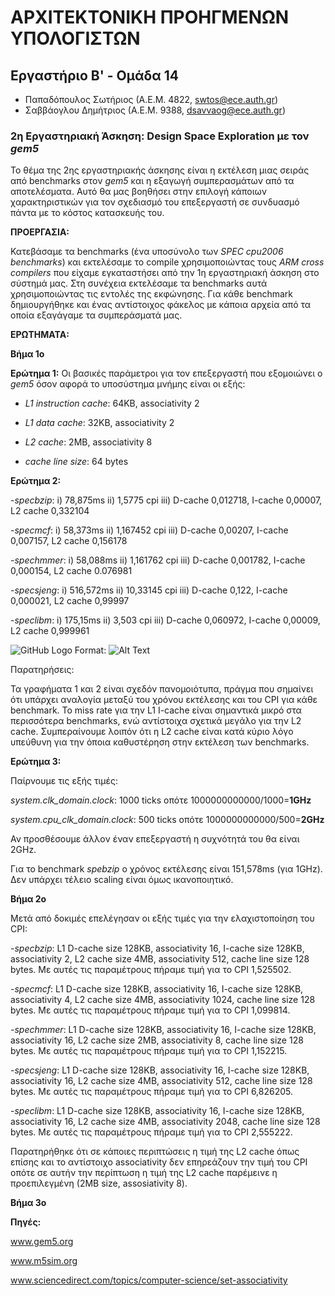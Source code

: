 # ΑΡΧΙΤΕΚΤΟΝΙΚΗ ΠΡΟΗΓΜΕΝΩΝ ΥΠΟΛΟΓΙΣΤΩΝ


## Εργαστήριο Β' - Ομάδα 14
 
* Παπαδόπουλος Σωτήριος (Α.Ε.Μ. 4822, <swtos@ece.auth.gr>)
* Σαββάογλου Δημήτριος  (Α.Ε.Μ. 9388, <dsavvaog@ece.auth.gr>)

### **2η Εργαστηριακή Άσκηση: Design Space Exploration με τον _gem5_**


  Το θέμα της 2ης εργαστηριακής άσκησης είναι η εκτέλεση μιας σειράς από benchmarks στον _gem5_ και η εξαγωγή συμπερασμάτων από τα αποτελέσματα. Αυτό θα μας βοηθήσει στην επιλογή κάποιων χαρακτηριστικών για τον σχεδιασμό του επεξεργαστή σε συνδυασμό πάντα με το κόστος κατασκευής του.


**ΠΡΟΕΡΓΑΣΙΑ:**

  Κατεβάσαμε τα benchmarks (ένα υποσύνολο των _SPEC cpu2006 benchmarks_) και εκτελέσαμε το compile χρησιμοποιώντας τους _ARM cross compilers_ που είχαμε εγκαταστήσει από την 1η εργαστηριακή άσκηση στο σύστημά μας. Στη συνέχεια εκτελέσαμε τα benchmarks αυτά χρησιμοποιώντας τις εντολές της εκφώνησης. Για κάθε benchmark δημιουργήθηκε και ένας αντίστοιχος φάκελος με κάποια αρχεία από τα οποία εξαγάγαμε τα συμπεράσματά μας.


**ΕΡΩΤΗΜΑΤΑ:**

**Βήμα 1ο**

**Ερώτημα 1:** Οι βασικές παράμετροι για τον επεξεργαστή που εξομοιώνει ο _gem5_ όσον αφορά το υποσύστημα μνήμης είναι οι εξής:

   -  _L1 instruction cache_: 64KB, associativity 2

   -  _L1 data cache_: 32KB, associativity 2

   -  _L2 cache_: 2MB, associativity 8

   -  _cache line size_: 64 bytes

**Ερώτημα 2:**

   -_specbzip_: i) 78,875ms ii) 1,5775 cpi iii) D-cache 0,012718, I-cache 0,00007, L2 cache 0,332104

   -_specmcf_: i) 58,373ms ii) 1,167452 cpi iii) D-cache 0,00207, I-cache 0,007157, L2 cache 0,156178

   -_spechmmer_: i) 58,088ms ii) 1,161762 cpi iii) D-cache 0,001782, I-cache 0,000154, L2 cache 0.076981

   -_specsjeng_: i) 516,572ms ii) 10,33145 cpi iii) D-cache 0,122, I-cache 0,000021, L2 cache 0,99997

   -_speclibm_: i) 175,15ms ii) 3,503 cpi iii) D-cache 0,060972, I-cache 0,00009, L2 cache 0,999961


![GitHub Logo](/images/logo.png)
Format: ![Alt Text](url)


Παρατηρήσεις:

Τα γραφήματα 1 και 2 είναι σχεδόν πανομοιότυπα, πράγμα που σημαίνει ότι υπάρχει αναλογία μεταξύ του χρόνου εκτέλεσης και του CPI για κάθε benchmark.
Το miss rate για την L1 I-cache είναι σημαντικά μικρό στα περισσότερα benchmarks, ενώ αντίστοιχα σχετικά μεγάλο για την L2 cache. Συμπεραίνουμε λοιπόν ότι η L2 cache είναι κατά κύριο λόγο υπεύθυνη για την όποια καθυστέρηση στην εκτέλεση των benchmarks.


**Ερώτημα 3:**

Παίρνουμε τις εξής τιμές: 

_system.clk_domain.clock_: 1000 ticks οπότε  1000000000000/1000=**1GHz**

_system.cpu_clk_domain.clock_: 500 ticks οπότε 1000000000000/500=**2GHz**

Αν προσθέσουμε άλλον έναν επεξεργαστή η συχνότητά του θα είναι 2GHz.

Για το benchmark _spebzip_ ο χρόνος εκτέλεσης είναι 151,578ms (για 1GHz). Δεν υπάρχει τέλειο scaling είναι όμως ικανοποιητικό.


**Βήμα 2ο**

Μετά από δοκιμές επελέγησαν οι εξής τιμές για την ελαχιστοποίηση του CPI:

   -_specbzip_: L1 D-cache size 128KB, associativity 16, I-cache size 128KB, associativity 2, L2 cache size 4MB, associativity 512, cache line size 128 bytes. Με αυτές τις παραμέτρους πήραμε τιμή για το CPI 1,525502.

   -_specmcf_: L1 D-cache size 128KB, associativity 16, I-cache size 128KB, associativity 4, L2 cache size 4MB, associativity 1024, cache line size 128 bytes. Με αυτές τις παραμέτρους πήραμε τιμή για το CPI 1,099814.

   -_spechmmer_: L1 D-cache size 128KB, associativity 16, I-cache size 128KB, associativity 16, L2 cache size 2MB, associativity 8, cache line size 128 bytes. Με αυτές τις παραμέτρους πήραμε τιμή για το CPI 1,152215.

   -_specsjeng_: L1 D-cache size 128KB, associativity 16, I-cache size 128KB, associativity 16, L2 cache size 4MB, associativity 512, cache line size 128 bytes. Με αυτές τις παραμέτρους πήραμε τιμή για το CPI 6,826205.

   -_speclibm_: L1 D-cache size 128KB, associativity 16, I-cache size 128KB, associativity 16, L2 cache size 4MB, associativity 2048, cache line size 128 bytes. Με αυτές τις παραμέτρους πήραμε τιμή για το CPI 2,555222.

Παρατηρήθηκε ότι σε κάποιες περιπτώσεις η τιμή της L2 cache όπως επίσης και το αντίστοιχο associativity δεν επηρεάζουν την τιμή του CPI οπότε σε αυτήν την περίπτωση η τιμή της L2 cache παρέμεινε η προεπιλεγμένη (2MB size, assosiativity 8).






**Βήμα 3ο**



**Πηγές:**

   www.gem5.org

   www.m5sim.org

   www.sciencedirect.com/topics/computer-science/set-associativity
